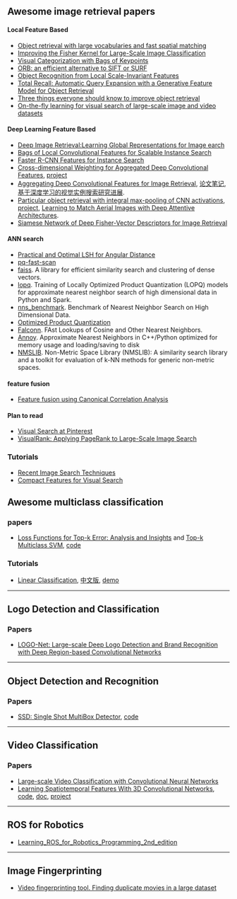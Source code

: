 ## Awesome image retrieval papers

#### Local Feature Based

- [Object retrieval with large vocabularies and fast spatial matching](https://www.robots.ox.ac.uk/~vgg/publications/papers/philbin07.pdf)
- [Improving the Fisher Kernel for Large-Scale Image Classification](https://www.robots.ox.ac.uk/~vgg/rg/papers/peronnin_etal_ECCV10.pdf)
- [Visual Categorization with Bags of Keypoints](http://www.cs.princeton.edu/courses/archive/fall09/cos429/papers/csurka-eccv-04.pdf)
- [ORB: an efficient alternative to SIFT or SURF](https://www.willowgarage.com/sites/default/files/orb_final.pdf)
- [Object Recognition from Local Scale-Invariant Features](http://www.cs.ubc.ca/~lowe/papers/iccv99.pdf)
- [Total Recall: Automatic Query Expansion with a Generative Feature Model for Object Retrieval](https://www.robots.ox.ac.uk/~vgg/publications/papers/philbin07.pdf)
- [Three things everyone should know to improve object retrieval](https://www.robots.ox.ac.uk/~vgg/publications/2012/Arandjelovic12/arandjelovic12.pdf)
- [On-the-fly learning for visual search of large-scale image and video datasets](https://www.robots.ox.ac.uk/~vgg/publications/2015/Chatfield15/chatfield15.pdf)

#### Deep Learning Feature Based

- [Deep Image Retrieval:Learning Global Representations for Image earch](https://arxiv.org/abs/1604.01325)
- [Bags of Local Convolutional Features for Scalable Instance Search](https://arxiv.org/abs/1604.01325)
- [Faster R-CNN Features for Instance Search](https://github.com/imatge-upc/retrieval-2016-deepvision)
- [Cross-dimensional Weighting for Aggregated Deep Convolutional Features](https://arxiv.org/abs/1512.04065), [project](https://github.com/yahoo/crow)
- [Aggregating Deep Convolutional Features for Image Retrieval](https://arxiv.org/abs/1510.07493), [论文笔记](https://zhuanlan.zhihu.com/p/23136747), [基于深度学习的视觉实例搜索研究进展](https://zhuanlan.zhihu.com/p/22265265).
- [Particular object retrieval with integral max-pooling of CNN activations](https://arxiv.org/abs/1511.05879), [project](http://cmp.felk.cvut.cz/~toliageo/soft.html), [Learning to Match Aerial Images with Deep Attentive Architectures](https://vision.cornell.edu/se3/wp-content/uploads/2016/04/1204.pdf).
- [Siamese Network of Deep Fisher-Vector Descriptors for Image Retrieval](https://arxiv.org/pdf/1702.00338v1.pdf)

#### ANN search

- [Practical and Optimal LSH for Angular Distance](chrome-extension://ikhdkkncnoglghljlkmcimlnlhkeamad/pdf-viewer/web/viewer.html?file=http%3A%2F%2Fpapers.nips.cc%2Fpaper%2F5893-practical-and-optimal-lsh-for-angular-distance.pdf)
- [pq-fast-scan](https://github.com/technicolor-research/pq-fast-scan)
- [faiss](https://github.com/facebookresearch/faiss). A library for efficient similarity search and clustering of dense vectors.
- [lopq](https://github.com/yahoo/lopq). Training of Locally Optimized Product Quantization (LOPQ) models for approximate nearest neighbor search of high dimensional data in Python and Spark.
- [nns_benchmark](https://github.com/DBWangGroupUNSW/nns_benchmark). Benchmark of Nearest Neighbor Search on High Dimensional Data.
- [Optimized Product Quantization](http://kaiminghe.com/cvpr13/index.html)
- [Falconn](https://github.com/FALCONN-LIB/FALCONN). FAst Lookups of Cosine and Other Nearest Neighbors.
- [Annoy](https://github.com/spotify/annoy). Approximate Nearest Neighbors in C++/Python optimized for memory usage and loading/saving to disk 
- [NMSLIB](https://github.com/searchivarius/nmslib). Non-Metric Space Library (NMSLIB): A similarity search library and a toolkit for evaluation of k-NN methods for generic non-metric spaces.

#### feature fusion

- [Feature fusion using Canonical Correlation Analysis](https://github.com/mhaghighat/ccaFuse)

#### Plan to read

- [Visual Search at Pinterest]()
- [VisualRank: Applying PageRank to Large-Scale Image Search]()

### Tutorials

- [Recent Image Search Techniques](http://cvpr2016.thecvf.com/program/tutorials)
- [Compact Features for Visual Search](http://cvpr2016.thecvf.com/program/tutorials)


## Awesome multiclass classification

### papers

- [Loss Functions for Top-k Error: Analysis and Insights]() and [Top-k Multiclass SVM](), [code](https://github.com/mlapin/libsdca)

### Tutorials

- [Linear Classification](http://cs231n.github.io/linear-classify/), [中文版](http://blog.csdn.net/elaine_bao/article/details/50519970), [demo](http://vision.stanford.edu/teaching/cs231n/linear-classify-demo/)

---

## Logo Detection and Classification

### Papers

- [LOGO-Net: Large-scale Deep Logo Detection and Brand Recognition with Deep Region-based Convolutional Networks](https://arxiv.org/abs/1511.02462)

---

## Object Detection and Recognition

### Papers

- [SSD: Single Shot MultiBox Detector](www.cs.unc.edu/~wliu/papers/ssd.pdf), [code](https://github.com/weiliu89/caffe/tree/ssd)

---

## Video Classification

### Papers

- [Large-scale Video Classification with Convolutional Neural Networks](vision.stanford.edu/pdf/karpathy14.pdf)
- [Learning Spatiotemporal Features With 3D Convolutional Networks](http://www.cv-foundation.org/openaccess/content_iccv_2015/papers/Tran_Learning_Spatiotemporal_Features_ICCV_2015_paper.pdf), [code](https://github.com/Lasagne/Recipes/blob/master/examples/Video%20features%20with%20C3D.ipynb), [doc](https://docs.google.com/document/d/1-QqZ3JHd76JfimY4QKqOojcEaf5g3JS0lNh-FHTxLag/edit), [project](http://vlg.cs.dartmouth.edu/c3d/)

---

## ROS for Robotics

- [Learning_ROS_for_Robotics_Programming_2nd_edition](https://github.com/AaronMR/Learning_ROS_for_Robotics_Programming_2nd_edition)

---

## Image Fingerprinting

- [Video fingerprinting tool. Finding duplicate movies in a large dataset](https://github.com/funzoneq/video_fingerprinting)
